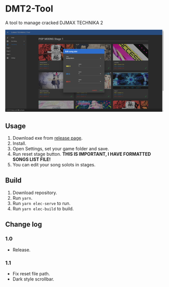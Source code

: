 # DMT2-Tool
A tool to manage cracked DJMAX TECHNIKA 2

![edit](./screenshot/edit.png)

## Usage
1. Download exe from [release page](https://github.com/rogeraabbccdd/DMT2-Tool/releases/latest).
2. Install.
3. Open Settings, set your game folder and save.
4. Run reset stage button. **THIS IS IMPORTANT, I HAVE FORMATTED SONGS LIST FILE!**
5. You can edit your song solots in stages.

## Build
1. Download repository.
2. Run `yarn`.
3. Run `yarn elec-serve` to run.
4. Run `yarn elec-build` to build.

## Change log
### 1.0
- Release.
### 1.1
- Fix reset file path.
- Dark style scrollbar.
